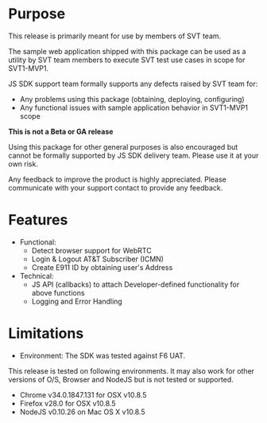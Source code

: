 # Purpose
This release is primarily meant for use by members of SVT team.

The sample web application shipped with this package can be used as a utility by SVT team members to execute SVT test use cases in scope for SVT1-MVP1.

JS SDK support team formally supports any defects raised by SVT team for:
* Any problems using this package (obtaining, deploying, configuring)
* Any functional issues with sample application behavior in SVT1-MVP1 scope

**This is not a Beta or GA release**

Using this package for other general purposes is also encouraged but cannot be formally supported by JS SDK delivery team. Please use it at your own risk.

Any feedback to improve the product is highly appreciated. Please communicate with your support contact to provide any feedback.

# Features
* Functional:
  * Detect browser support for WebRTC
  * Login & Logout AT&T Subscriber (ICMN)
  * Create E911 ID by obtaining user's Address
* Technical:
  * JS API (callbacks) to attach Developer-defined functionality for above functions
  * Logging and Error Handling

# Limitations
* Environment: The SDK was tested against F6 UAT.

This release is tested on following environments. It may also work for other versions of O/S, Browser and NodeJS but is not tested or supported.

* Chrome v34.0.1847.131 for OSX v10.8.5
* Firefox v28.0 for OSX v10.8.5
* NodeJS v0.10.26 on Mac OS X v10.8.5
